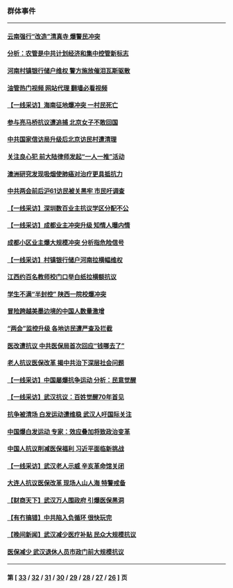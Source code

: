 ### 群体事件
---
#### [云南强行“改造”清真寺 爆警民冲突](../../pages/ncid279/n14005561.md?06021245) 
#### [分析：农管是中共计划经济和集中控管新标志](../../pages/ncid279/n14000665.md?06021245) 
#### [河南村镇银行储户维权 警方施放催泪瓦斯驱散](../../pages/ncid279/n13998750.md?06021245) 
#### [油管热门视频 网站代理 翻墙必看视频](http://138.2.39.72:81/youtube.html?epic-marker?06021245)
#### [【一线采访】海南征地爆冲突 一村民死亡](../../pages/ncid279/n13989137.md?06021245) 
#### [参与亮马桥抗议遭追捕 北京女子不敢回国](../../pages/ncid279/n13985420.md?06021245) 
#### [中共国家信访局升级后北京访民村遭清理](../../pages/ncid279/n13984826.md?06021245) 
#### [关注良心犯 前大陆律师发起“一人一推”活动](../../pages/ncid279/n13980524.md?06021245) 
#### [澳洲研究发现吸烟使肺癌对治疗更具抵抗力](../../pages/ncid279/n13977762.md?06021245) 
#### [中共两会前后沪61访民被关黑牢 市民吁调查](../../pages/ncid279/n13976054.md?06021245) 
#### [【一线采访】深圳数百业主抗议学区分配不公](../../pages/ncid279/n13976680.md?06021245) 
#### [【一线采访】成都业主冲突升级 知情人曝内情](../../pages/ncid279/n13965289.md?06021245) 
#### [成都小区业主爆大规模冲突 分析指危险信号](../../pages/ncid279/n13964520.md?06021245) 
#### [【一线采访】村镇银行储户河南拉横幅维权](../../pages/ncid279/n13964555.md?06021245) 
#### [江西约百名教师校门口举白纸拉横额抗议](../../pages/ncid279/n13958579.md?06021245) 
#### [学生不满“半封控” 陕西一院校爆冲突](../../pages/ncid279/n13946647.md?06021245) 
#### [冒险跨越美墨边境的中国人数量激增](../../pages/ncid279/n13946742.md?06021245) 
#### [“两会”监控升级 各地访民遭严查及拦截](../../pages/ncid279/n13942702.md?06021245) 
#### [医改遭抗议 中共医保局首次回应“钱哪去了”](../../pages/ncid279/n13938290.md?06021245) 
#### [老人抗议医保改革 揭中共治下深层社会问题](../../pages/ncid279/n13934963.md?06021245) 
#### [【一线采访】中国屡爆抗争运动 分析：民意觉醒](../../pages/ncid279/n13934024.md?06021245) 
#### [【一线采访】武汉抗议：百姓觉醒70年首见](../../pages/ncid279/n13931265.md?06021245) 
#### [抗争被清场 白发运动遭维稳 武汉人吁国际关注](../../pages/ncid279/n13931147.md?06021245) 
#### [中国爆白发运动 专家：效应叠加将致政治变革](../../pages/ncid279/n13931004.md?06021245) 
#### [中国人抗议削减医保福利 习近平面临新挑战](../../pages/ncid279/n13930530.md?06021245) 
#### [【一线采访】武汉老人示威 辛亥革命馆关闭](../../pages/ncid279/n13930368.md?06021245) 
#### [大连人抗议医保改革 现场人山人海 特警戒备](../../pages/ncid279/n13930248.md?06021245) 
#### [【财商天下】武汉万人围政府 引爆医保黑洞](../../pages/ncid279/n13927281.md?06021245) 
#### [【有冇搞错】中共陷入负循环 很快玩完](../../pages/ncid279/n13926140.md?06021245) 
#### [【晚间新闻】武汉减少医疗补贴 民众大规模抗议](../../pages/ncid279/n13925524.md?06021245) 
#### [医保减少 武汉退休人员市政门前大规模抗议](../../pages/ncid279/n13925389.md?06021245) 

---
#### 第 [ [33](./33.md?06021245) / [32](./32.md?06021245) / [31](./31.md?06021245) / [30](./30.md?06021245) / [29](./29.md?06021245) / [28](./28.md?06021245) / [27](./27.md?06021245) / [26](./26.md?06021245) ] 页
